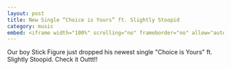 ```yaml
---
layout: post
title: New Single “Choice is Yours” ft. Slightly Stoopid
category: music
embed: <iframe width="100%" scrolling="no" frameborder="no" allow="autoplay" src="https://w.soundcloud.com/player/?url=https%3A//api.soundcloud.com/tracks/218152200&color=%23ff5500&auto_play=false&hide_related=false&show_comments=true&show_user=true&show_reposts=false&show_teaser=true&visual=true"></iframe>
---
```


Our boy Stick Figure just dropped his newest single "Choice is Yours" ft. Slightly Stoopid.
Check it Outtt!!


<!-- categories: music -->

